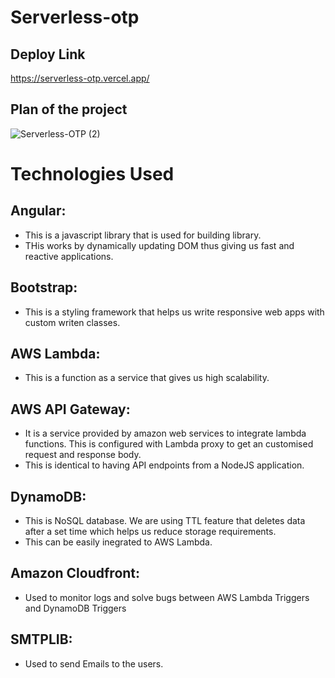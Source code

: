 ﻿# Serverless-otp
 
 ## Deploy Link
 https://serverless-otp.vercel.app/
 
 ## Plan of the project
![Serverless-OTP (2)](https://user-images.githubusercontent.com/85741790/207430426-3b3d45de-59d1-491e-a015-31d19013c636.png)

# Technologies Used

## Angular:
- This is a javascript library that is used for building library.
- THis works by dynamically updating DOM thus giving us fast and reactive applications.

## Bootstrap:
- This is a styling framework that helps us write responsive web apps with custom writen classes.

## AWS Lambda:
- This is a function as a service that gives us high scalability.

## AWS API Gateway:
- It is a service provided by amazon web services to integrate lambda functions. This is configured with Lambda proxy to get an customised request and response body.
- This is identical to having API endpoints from a NodeJS application.

## DynamoDB:
- This is NoSQL database. We are using TTL feature that deletes data after a set time which helps us reduce storage requirements.
- This can be easily inegrated to AWS Lambda.

## Amazon Cloudfront:
- Used to monitor logs and solve bugs between AWS Lambda Triggers and DynamoDB Triggers

## SMTPLIB:
- Used to send Emails to the users.
